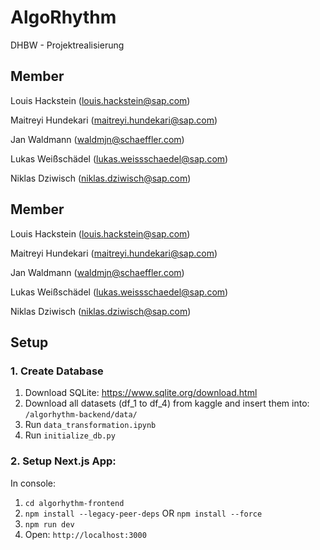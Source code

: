 # AlgoRhythm
 DHBW - Projektrealisierung

## Member

Louis Hackstein (louis.hackstein@sap.com)

Maitreyi Hundekari (maitreyi.hundekari@sap.com)

Jan Waldmann (waldmjn@schaeffler.com)

Lukas Weißschädel (lukas.weissschaedel@sap.com)

Niklas Dziwisch (niklas.dziwisch@sap.com)

## Member

Louis Hackstein (louis.hackstein@sap.com)

Maitreyi Hundekari (maitreyi.hundekari@sap.com)

Jan Waldmann (waldmjn@schaeffler.com)

Lukas Weißschädel (lukas.weissschaedel@sap.com)

Niklas Dziwisch (niklas.dziwisch@sap.com)

## Setup

### 1. Create Database

1. Download SQLite: https://www.sqlite.org/download.html
3. Download all datasets (df_1 to df_4) from kaggle and insert them into: ```/algorhythm-backend/data/```
4. Run ```data_transformation.ipynb```
5. Run ```initialize_db.py```

### 2. Setup Next.js App:

In console:

1. ```cd algorhythm-frontend```
2. ```npm install --legacy-peer-deps``` OR ```npm install --force```
3. ```npm run dev```
4. Open: ```http://localhost:3000```
